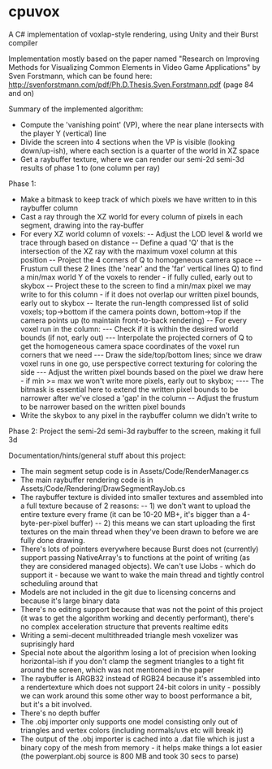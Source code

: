 # cpuvox
A C# implementation of voxlap-style rendering, using Unity and their Burst compiler

Implementation mostly based on the paper named "Research on Improving Methods for Visualizing Common Elements in Video Game Applications" by Sven Forstmann, which can be found here: http://svenforstmann.com/pdf/Ph.D.Thesis.Sven.Forstmann.pdf (page 84 and on)

Summary of the implemented algorithm:

- Compute the 'vanishing point' (VP), where the near plane intersects with the player Y (vertical) line
- Divide the screen into 4 sections when the VP is visible (looking down/up-ish), where each section is a quarter of the world in XZ space
- Get a raybuffer texture, where we can render our semi-2d semi-3d results of phase 1 to (one column per ray)

Phase 1:
- Make a bitmask to keep track of which pixels we have written to in this raybuffer column
- Cast a ray through the XZ world for every column of pixels in each segment, drawing into the ray-buffer
- For every XZ world column of voxels:
-- Adjust the LOD level & world we trace through based on distance
-- Define a quad 'Q' that is the intersection of the XZ ray with the maximum voxel column at this position
-- Project the 4 corners of Q to homogeneous camera space
-- Frustum cull these 2 lines (the 'near' and the 'far' vertical lines Q) to find a min/max world Y of the voxels to render - if fully culled, early out to skybox
-- Project these to the screen to find a min/max pixel we may write to for this column - if it does not overlap our written pixel bounds, early out to skybox 
-- Iterate the run-length compressed list of solid voxels; top->bottom if the camera points down, bottom->top if the camera points up (to maintain front-to-back rendering)
-- For every voxel run in the column:
--- Check if it is within the desired world bounds (if not, early out)
--- Interpolate the projected corners of Q to get the homogeneous camera space coordinates of the voxel run corners that we need
--- Draw the side/top/bottom lines; since we draw voxel runs in one go, use perspective correct texturing for coloring the side
--- Adjust the written pixel bounds based on the pixel we draw here - if min >= max we won't write more pixels, early out to skybox;
---- The bitmask is essential here to extend the written pixel bounds to be narrower after we've closed a 'gap' in the column
-- Adjust the frustum to be narrower based on the written pixel bounds
- Write the skybox to any pixel in the raybuffer column we didn't write to

Phase 2:
Project the semi-2d semi-3d raybuffer to the screen, making it full 3d

Documentation/hints/general stuff about this project:
- The main segment setup code is in Assets/Code/RenderManager.cs
- The main raybuffer rendering code is in Assets/Code/Rendering/DrawSegmentRayJob.cs
- The raybuffer texture is divided into smaller textures and assembled into a full texture because of 2 reasons:
-- 1) we don't want to upload the entire texture every frame (it can be 10-20 MB+, it's bigger than a 4-byte-per-pixel buffer)
-- 2) this means we can start uploading the first textures on the main thread when they've been drawn to before we are fully done drawing.
- There's lots of pointers everywhere because Burst does not (currently) support passing NativeArray's to functions at the point of writing (as they are considered managed objects). We can't use IJobs - which do support it - because we want to wake the main thread and tightly control scheduling around that
- Models are not included in the git due to licensing concerns and because it's large binary data
- There's no editing support because that was not the point of this project (it was to get the algorithm working and decently performant), there's no complex acceleration structure that prevents realtime edits
- Writing a semi-decent multithreaded triangle mesh voxelizer was suprisingly hard
- Special note about the algorithm losing a lot of precision when looking horizontal-ish if you don't clamp the segment triangles to a tight fit around the screen, which was not mentioned in the paper
- The raybuffer is ARGB32 instead of RGB24 because it's assembled into a rendertexture which does not support 24-bit colors in unity - possibly we can work around this some other way to boost performance a bit, but it's a bit involved.
- There's no depth buffer
- The .obj importer only supports one model consisting only out of triangles and vertex colors (including normals/uvs etc will break it)
- The output of the .obj importer is cached into a .dat file which is just a binary copy of the mesh from memory - it helps make things a lot easier (the powerplant.obj source is 800 MB and took 30 secs to parse)
